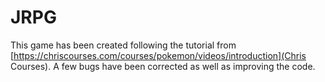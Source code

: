 # JRPG

This game has been created following the tutorial from [https://chriscourses.com/courses/pokemon/videos/introduction](Chris Courses). A few bugs have been corrected as well as improving the code.
